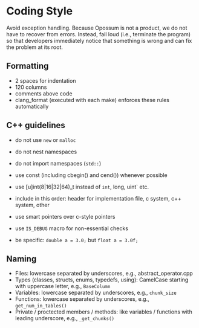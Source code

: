 # Coding Style
Avoid exception handling. Because Opossum is not a product, we do not have to recover from errors. Instead, fail loud (i.e., terminate the program) so that developers immediately notice that something is wrong and can fix the problem at its root.

## Formatting
- 2 spaces for indentation
- 120 columns
- comments above code
- clang_format (executed with each make) enforces these rules automatically

## C++ guidelines
- do not use `new` or `malloc`
- do not nest namespaces
- do not import namespaces (`std::`)

- use const (including cbegin() and cend()) whenever possible
- use [u]int(8|16|32|64)_t instead of `int`, long, uint` etc.
- include in this order: header for implementation file, c system, c++ system, other
- use smart pointers over c-style pointers
- use `IS_DEBUG` macro for non-essential checks
- be specific: `double a = 3.0;` but `float a = 3.0f;`

## Naming

- Files: lowercase separated by underscores, e.g., abstract_operator.cpp
- Types (classes, structs, enums, typedefs, using): CamelCase starting with uppercase letter, e.g., `BaseColumn`
- Variables: lowercase separated by underscores, e.g., `chunk_size`
- Functions: lowercase separated by underscores, e.g., `get_num_in_tables()`
- Private / proctected members / methods: like variables / functions with leading underscore, e.g., `_get_chunks()`
